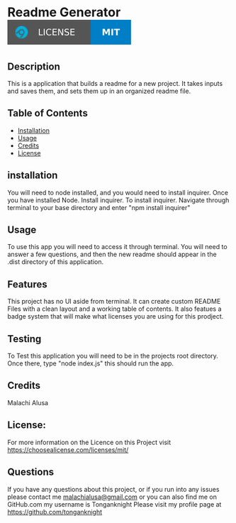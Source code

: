 
# Readme Generator   ![MIT Badge](https://github.com/tonganknight/Readme-Generator/blob/master/assets/images/License-MIT-blue.svg)                       

## Description

This is a application that builds a readme for a new project. It takes inputs and saves them, and sets them up in an organized readme file.

## Table of Contents
* [Installation](#installation)
* [Usage](#usage)
* [Credits](#credits)
* [License](#license)
         
## installation 

You will need to node installed, and you would need to install inquirer. Once you have installed Node. Install inquirer. To install inquirer. Navigate through terminal to your base directory and enter "npm install inquirer"

## Usage

To use this app you will need to access it through terminal. You will need to answer a few questions, and then the new readme should appear in the .dist directory of this application.

## Features

This project has no UI aside from terminal. It can create custom README Files with a clean layout and a working table of contents. It also featues a badge system that will make what licenses you are using for this prodject. 

## Testing 

To Test this application you will need to be in the projects root directory. Once there, type "node index.js" this should run the app.

## Credits

Malachi Alusa

## License:

For more information on the Licence on this Project visit https://choosealicense.com/licenses/mit/

## Questions 

If you have any questions about this project, or if you run into any issues please contact me malachialusa@gmail.com
or you can also find me on GitHub.com my username is Tonganknight Please visit my profile page at https://github.com/tonganknight

